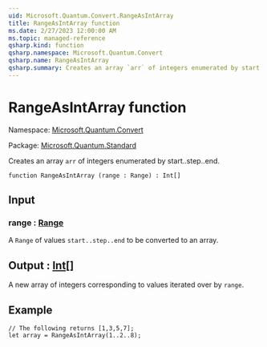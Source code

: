 ```yaml
---
uid: Microsoft.Quantum.Convert.RangeAsIntArray
title: RangeAsIntArray function
ms.date: 2/27/2023 12:00:00 AM
ms.topic: managed-reference
qsharp.kind: function
qsharp.namespace: Microsoft.Quantum.Convert
qsharp.name: RangeAsIntArray
qsharp.summary: Creates an array `arr` of integers enumerated by start..step..end.
---
```


# RangeAsIntArray function

Namespace: [Microsoft.Quantum.Convert](xref:Microsoft.Quantum.Convert)

Package: [Microsoft.Quantum.Standard](https://nuget.org/packages/Microsoft.Quantum.Standard)


Creates an array `arr` of integers enumerated by start..step..end.

```qsharp
function RangeAsIntArray (range : Range) : Int[]
```


## Input

### range : [Range](xref:microsoft.quantum.qsharp.valueliterals#range-literals)

A `Range` of values `start..step..end` to be converted to an array.



## Output : [Int](xref:microsoft.quantum.qsharp.valueliterals#int-literals)[]

A new array of integers corresponding to values iterated over by `range`.

## Example

```qsharp// The following returns [1,3,5,7];let array = RangeAsIntArray(1..2..8);```